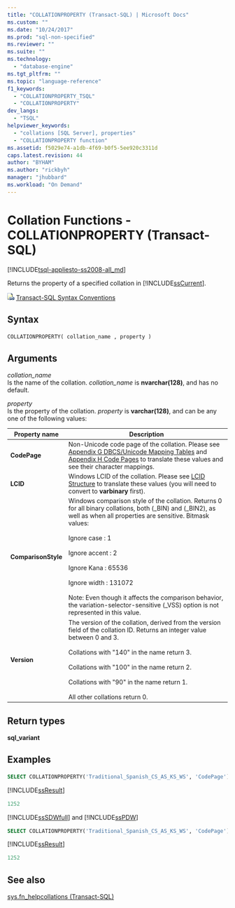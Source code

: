 ```yaml
---
title: "COLLATIONPROPERTY (Transact-SQL) | Microsoft Docs"
ms.custom: ""
ms.date: "10/24/2017"
ms.prod: "sql-non-specified"
ms.reviewer: ""
ms.suite: ""
ms.technology: 
  - "database-engine"
ms.tgt_pltfrm: ""
ms.topic: "language-reference"
f1_keywords: 
  - "COLLATIONPROPERTY_TSQL"
  - "COLLATIONPROPERTY"
dev_langs: 
  - "TSQL"
helpviewer_keywords: 
  - "collations [SQL Server], properties"
  - "COLLATIONPROPERTY function"
ms.assetid: f5029e74-a1db-4f69-b0f5-5ee920c3311d
caps.latest.revision: 44
author: "BYHAM"
ms.author: "rickbyh"
manager: "jhubbard"
ms.workload: "On Demand"
---
```

# Collation Functions - COLLATIONPROPERTY (Transact-SQL)
[!INCLUDE[tsql-appliesto-ss2008-all_md](../../includes/tsql-appliesto-ss2008-all-md.md)]

Returns the property of a specified collation in [!INCLUDE[ssCurrent](../../includes/sscurrent-md.md)].
  
![Topic link icon](../../database-engine/configure-windows/media/topic-link.gif "Topic link icon") [Transact-SQL Syntax Conventions](../../t-sql/language-elements/transact-sql-syntax-conventions-transact-sql.md)
  
## Syntax  
  
```sql
COLLATIONPROPERTY( collation_name , property )  
```  
  
## Arguments  
*collation_name*  
Is the name of the collation. *collation_name* is **nvarchar(128)**, and has no default.
  
*property*  
Is the property of the collation. *property* is **varchar(128)**, and can be any one of the following values:
  
|Property name|Description|  
|---|---|
|**CodePage**|Non-Unicode code page of the collation. Please see [Appendix G DBCS/Unicode Mapping Tables](https://msdn.microsoft.com/en-us/library/cc194886.aspx) and [Appendix H Code Pages](https://msdn.microsoft.com/en-us/library/cc195051.aspx) to translate these values and see their character mappings.|  
|**LCID**|Windows LCID of the collation. Please see [LCID Structure](https://msdn.microsoft.com/en-us/library/cc233968.aspx) to translate these values (you will need to convert to **varbinary** first).|  
|**ComparisonStyle**|Windows comparison style of the collation. Returns 0 for all binary collations, both (\_BIN) and (\_BIN2), as well as when all properties are sensitive. Bitmask values:<br /><br /> Ignore case : 1<br /><br /> Ignore accent : 2<br /><br /> Ignore Kana : 65536<br /><br /> Ignore width : 131072<br /><br /> Note: Even though it affects the comparison behavior, the variation-selector-sensitive (\_VSS) option is not represented in this value.|  
|**Version**|The version of the collation, derived from the version field of the collation ID. Returns an integer value between 0 and 3.<br /><br /> Collations with "140" in the name return 3.<br /><br /> Collations with "100" in the name return 2.<br /><br /> Collations with "90" in the name return 1.<br /><br /> All other collations return 0.|  
  
## Return types
**sql_variant**
  
## Examples  
  
```sql
SELECT COLLATIONPROPERTY('Traditional_Spanish_CS_AS_KS_WS', 'CodePage');  
```  
  
[!INCLUDE[ssResult](../../includes/ssresult-md.md)]
  
```sql
1252   
```  
  
[!INCLUDE[ssSDWfull](../../includes/sssdwfull-md.md)] and [!INCLUDE[ssPDW](../../includes/sspdw-md.md)]  
  
```sql
SELECT COLLATIONPROPERTY('Traditional_Spanish_CS_AS_KS_WS', 'CodePage')  
```  
  
[!INCLUDE[ssResult](../../includes/ssresult-md.md)]
  
```sql
1252   
```  
  
## See also
[sys.fn_helpcollations &#40;Transact-SQL&#41;](../../relational-databases/system-functions/sys-fn-helpcollations-transact-sql.md)
  
  

